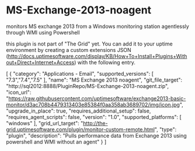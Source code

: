 # MS-Exchange-2013-noagent
monitors MS exchange 2013 from a Windows monitoring station agentlessly through WMI using Powershell

this plugin is not part of "The Grid" yet. You can add it to your uptime environment by creating a custom extensions JSON (http://docs.uptimesoftware.com/display/KB/How+To+Install+Plugins+Without+Direct+Internet+Access) with the following entry.

[
{
    "category": "Applications - Email",
    "supported_versions": [
        "7.3","7.4","7.5"
    ],
    "name": "MS Exchange 2013 noagent",
    "git_file_target": "http://sql2012:8888/PluginRepo/MS-Exchange-2013-noagent.zip",
    "icon_url": "https://raw.githubusercontent.com/uptimesoftware/exchange2013-basic-monitor/d3ac708b4479313403e85384f0aa358ab3689702/img/icon.jpg",
    "upgrade_in_place": true,
    "requires_additional_setup": false,
    "requires_agent_scripts": false,
    "version": "1.0",
    "supported_platforms": [
        "windows"
    ],
    "grid_url_target": "http://the-grid.uptimesoftware.com/plugin/monitor-custom-remote.html",
    "type": "plugin",
    "description": "Pulls performance data from Exchange 2013 using powershell and WMI without an agent"
}
]
